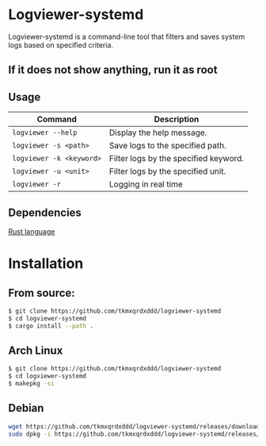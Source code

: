 # Logviewer-systemd

Logviewer-systemd is a command-line tool that filters and saves system logs based on specified criteria.

## If it does not show anything, run it as root

## Usage


| Command | Description |
| --- | --- |
| `logviewer --help` | Display the help message. |
| `logviewer -s <path>` | Save logs to the specified path. |
| `logviewer -k <keyword>` | Filter logs by the specified keyword. |
| `logviewer -u <unit>` | Filter logs by the specified unit. |
| `logviewer -r` | Logging in real time |


## Dependencies

[Rust language](https://www.rust-lang.org/tools/install)

# Installation 
## From source:
```bash
$ git clone https://github.com/tkmxqrdxddd/logviewer-systemd
$ cd logviewer-systemd
$ cargo install --path .
```
## Arch Linux 
```bash
$ git clone https://github.com/tkmxqrdxddd/logviewer-systemd
$ cd logviewer-systemd
$ makepkg -si
```
## Debian
```bash
wget https://github.com/tkmxqrdxddd/logviewer-systemd/releases/download/v1.0.0/logviewer_1.0.0_amd64.deb
sudo dpkg -i https://github.com/tkmxqrdxddd/logviewer-systemd/releases/download/v1.0.0/logviewer_1.0.0_amd64.deb

